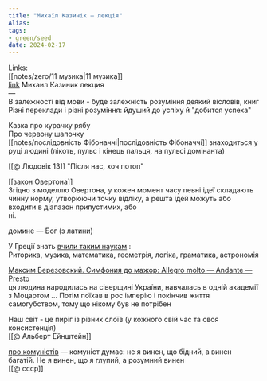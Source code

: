 ```yaml
---
title: "Михаїл Казинік — лекція"
Alias: 
tags:
- green/seed
date: 2024-02-17
---
```

Links:  
[[notes/zero/11 музика|11 музика]]  
[link](https://www.youtube.com/watch?v=H49iJwXX8rU&list=PLReolUD7xFp4mLFXanhFwsX3PeF1YTcBQ)  Михаил Казиник лекция  
—  
В залежності від мови - буде залежність розуміння деякий вісловів, книг  
	Різні переклади і різні розуміння: йдуший до успіху й "добится успеха"

Казка про курачку рябу  
Про червону шапочку  
[[notes/послідовність Фібоначчі|послідовність Фібоначчі]] знаходиться у руці людині (лікоть, пульс і кінець пальця, на пульсі домінанта) 

[[@ Людовік 13]] "Після нас, хоч потоп"

[[закон Овертона]]  
Згідно з моделлю Овертона, у кожен момент часу певні ідеї складають чинну норму, утворюючи точку відліку, а решта ідей можуть або входити в діапазон припустимих, або  
ні.  

домине — Бог (з латини)

У Греції знать [вчили таким наукам](https://youtu.be/H49iJwXX8rU?si=fMpU9ojON4Cm7cG3&t=2018)  :  
Риторика, музика, математика, геометрія, логіка, граматика, астрономія

 [Максим Березовский. Симфония до мажор: Allegro molto — Andante — Presto](https://youtu.be/US6XKCaMuJA?si=_qF0RX300Weu8hj5)  
	ця людина народилась на сіверщині України, навчалась в одній академії з Моцартом ... Потім поїхав в рос імперію і покінчив життя самогубством, тому що нікому був не потрібен

Наш світ - це пиріг із різних слоїв (у кожного свій час та своя консистенція)  
[[@ Альберт Ейнштейн]]

[про комуністів](https://youtu.be/H49iJwXX8rU?si=CjSJG5BxlEi5jR9s&t=5869) — комуніст думає: не я винен, що бідний, а винен багатій. Не я винен, що я глупий, а розумний винен  
[[@ ссср]]



